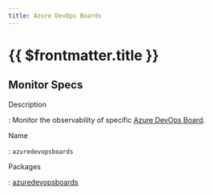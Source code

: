 ```yaml
---
title: Azure DevOps Boards
---
```


# {{ $frontmatter.title }}

## Monitor Specs

Description

: Monitor the observability of specific [Azure DevOps Board](https://azure.microsoft.com/products/devops/boards/).

Name

: `azuredevopsboards`

Packages

: [azuredevopsboards](azuredevopsboards_azuredevopsboards.md)


<!--@include: /parts/_1.md-->


<!--@include: /parts/_2.md-->